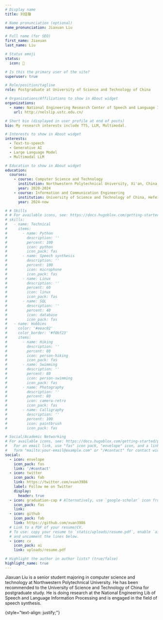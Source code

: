 ```yaml
---
# Display name
title: 刘佳璇

# Name pronunciation (optional)
name_pronunciation: Jiaxuan Liu

# Full name (for SEO)
first_name: Jiaxuan
last_name: Liu

# Status emoji
status: 
  icon: 🥰

# Is this the primary user of the site?
superuser: true

# Role/position/tagline
role: Postgraduate at University of Science and Technology of China

# Organizations/Affiliations to show in About widget
organizations:
  - name: National Engineering Research Center of Speech and Language Information Processing （NERCSLIP）
    url: http://nelslip.ustc.edu.cn/

# Short bio (displayed in user profile at end of posts)
bio: My research interests include TTS, LLM, Multimodal.

# Interests to show in About widget
interests:
  - Text-to-speech
  - Generative AI
  - Large Language Model
  - Multimodal LLM

# Education to show in About widget
education:
  courses:
    - course: Computer Science and Technology
      institution: Northwestern Polytechnical University, Xi'an, China
      year: 2020-2024
    - course: Information and Communication Engineering
      institution: University of Science and Technology of China, Hefei, China
      year: 2024-now

# # Skills
# # For available icons, see: https://docs.hugoblox.com/getting-started/page-builder/#icons
# skills:
#   - name: Technical
#     items:
#       - name: Python
#         description: ''
#         percent: 100
#         icon: python
#         icon_pack: fas
#       - name: Speech synthesis
#         description: ''
#         percent: 100
#         icon: microphone
#         icon_pack: fas
#       - name: Linux
#         description: ''
#         percent: 60
#         icon: linux
#         icon_pack: fas
#       - name: SQL
#         description: ''
#         percent: 40
#         icon: database
#         icon_pack: fas
#   - name: Hobbies
#     color: '#eeac02'
#     color_border: '#f0bf23'
#     items:
#       - name: Hiking
#         description: ''
#         percent: 80
#         icon: person-hiking
#         icon_pack: fas
#       - name: Swimming
#         description: ''
#         percent: 80
#         icon: person-swimming
#         icon_pack: fas
#       - name: Photography
#         description: ''
#         percent: 80
#         icon: camera-retro
#         icon_pack: fas
#       - name: Calligraphy
#         description: ''
#         percent: 100
#         icon: paintbrush
#         icon_pack: fas

# Social/Academic Networking
# For available icons, see: https://docs.hugoblox.com/getting-started/page-builder/#icons
#   For an email link, use "fas" icon pack, "envelope" icon, and a link in the
#   form "mailto:your-email@example.com" or "/#contact" for contact widget.
social:
  - icon: envelope
    icon_pack: fas
    link: '/#contact'
  - icon: twitter
    icon_pack: fab
    link: https://twitter.com/xuan3986
    label: Follow me on Twitter
    display:
      header: true
  - icon: graduation-cap # Alternatively, use `google-scholar` icon from `ai` icon pack
    icon_pack: fas
    link: 
  - icon: github
    icon_pack: fab
    link: https://github.com/xuan3986
  # Link to a PDF of your resume/CV.
  # To use: copy your resume to `static/uploads/resume.pdf`, enable `ai` icons in `params.yaml`,
  # and uncomment the lines below.
  - icon: cv
    icon_pack: ai
    link: uploads/resume.pdf

# Highlight the author in author lists? (true/false)
highlight_name: true
---
```


Jiaxuan Liu is a senior student majoring in computer science and technology at Northwestern Polytechnical University. He has been recommended to the University of Science and Technology of China for postgraduate study. He is doing research at the National Engineering Lib of Speech and Language Information Processing and is engaged in the field of speech synthesis.

{style="text-align: justify;"}
